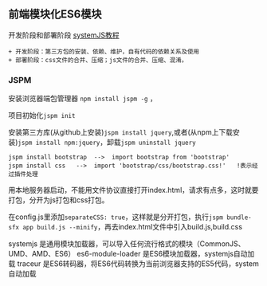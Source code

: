 

## 前端模块化ES6模块

开发阶段和部署阶段 [systemJS教程](https://www.zfanw.com/blog/jspm-systemjs.html)

	+ 开发阶段：第三方包的安装、依赖、维护，自有代码的依赖关系及使用
	+ 部署阶段：css文件的合并、压缩；js文件的合并、压缩、混淆。


### JSPM

安装浏览器端包管理器 `npm install jspm -g` ，

项目初始化`jspm init`

安装第三方库(从github上安装)`jspm install jquery`,或者(从npm上下载安装)`jspm install npm:jquery`，卸载`jspm uninstall jquery`

```
jspm install bootstrap  -->  import bootstrap from 'bootstrap'
jspm install css   -->  import 'bootstrap/css/bootstrap.css!'   !表示经过插件处理
```

用本地服务器启动，不能用文件协议直接打开index.html，请求有点多，这时就要打包，分开为js打包和css打包。

在config.js里添加`separateCSS: true`，这样就是分开打包，执行`jspm bundle-sfx app build.js --minify`，再去index.html文件中引入build.js,build.css



systemjs 是通用模块加载器，可以导入任何流行格式的模块（CommonJS、UMD、AMD、ES6）
es6-module-loader 是ES6模块加载器，systemjs自动加载
traceur  是ES6转码器，将ES6代码转换为当前浏览器支持的ES5代码，system自动加载
